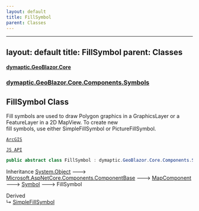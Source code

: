 ```yaml
---
layout: default
title: FillSymbol
parent: Classes
---
```

---
layout: default
title: FillSymbol
parent: Classes
---
#### [dymaptic.GeoBlazor.Core](index.html 'index')
### [dymaptic.GeoBlazor.Core.Components.Symbols](index.html#dymaptic.GeoBlazor.Core.Components.Symbols 'dymaptic.GeoBlazor.Core.Components.Symbols')

## FillSymbol Class

Fill symbols are used to draw Polygon graphics in a GraphicsLayer or a FeatureLayer in a 2D MapView. To create new  
fill symbols, use either SimpleFillSymbol or PictureFillSymbol.  
<a target="_blank" href="https://developers.arcgis.com/javascript/latest/api-reference/esri-symbols-FillSymbol.html">  
    ArcGIS  
    JS API  
</a>

```csharp
public abstract class FillSymbol : dymaptic.GeoBlazor.Core.Components.Symbols.Symbol
```

Inheritance [System.Object](https://docs.microsoft.com/en-us/dotnet/api/System.Object 'System.Object') &#129106; [Microsoft.AspNetCore.Components.ComponentBase](https://docs.microsoft.com/en-us/dotnet/api/Microsoft.AspNetCore.Components.ComponentBase 'Microsoft.AspNetCore.Components.ComponentBase') &#129106; [MapComponent](dymaptic.GeoBlazor.Core.Components.MapComponent.html 'dymaptic.GeoBlazor.Core.Components.MapComponent') &#129106; [Symbol](dymaptic.GeoBlazor.Core.Components.Symbols.Symbol.html 'dymaptic.GeoBlazor.Core.Components.Symbols.Symbol') &#129106; FillSymbol

Derived  
&#8627; [SimpleFillSymbol](dymaptic.GeoBlazor.Core.Components.Symbols.SimpleFillSymbol.html 'dymaptic.GeoBlazor.Core.Components.Symbols.SimpleFillSymbol')

